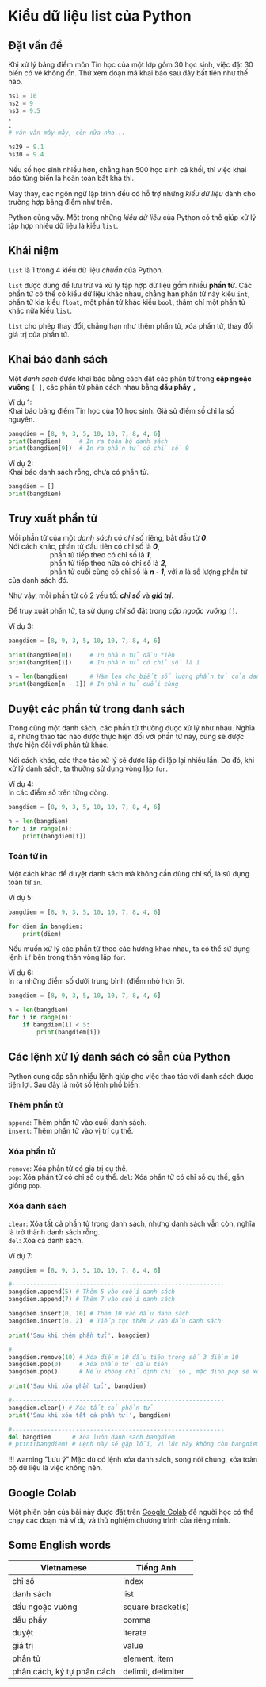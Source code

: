 # Kiểu dữ liệu list của Python

## Đặt vấn đề

Khi xử lý bảng điểm môn Tin học của một lớp gồm 30 học sinh, việc đặt 30 biến có vẻ không ổn. Thử xem đoạn mã khai báo sau đây bất tiện như thế nào.  

``` py
hs1 = 10
hs2 = 9
hs3 = 9.5 
.
.
# vân vân mây mây, còn nữa nha...

hs29 = 9.1
hs30 = 9.4
```

Nếu số học sinh nhiều hơn, chẳng hạn 500 học sinh cả khối, thì việc khai báo từng biến là hoàn toàn bất khả thi.  

May thay, các ngôn ngữ lập trình đều có hỗ trợ những *kiểu dữ liệu* dành cho trường hợp bảng điểm như trên.  

Python cũng vậy. Một trong những *kiểu dữ liệu* của Python có thể giúp xử lý tập hợp nhiều dữ liệu là kiểu `list`.  

## Khái niệm

`list` là  1 trong 4 kiểu dữ liệu *chuẩn* của Python.  

`list` được dùng để lưu trữ và xử lý tập hợp dữ liệu gồm nhiều **phần tử**.  Các phần tử có thể có kiểu dữ liệu khác nhau, chẳng hạn phần tử này kiểu `int`, phần tử kia kiểu `float`, một phần tử khác kiểu `bool`, thậm chí một phần tử khác nữa kiểu `list`.  

`list` cho phép thay đổi, chẳng hạn như thêm phần tử, xóa phần tử, thay đổi giá trị của phần tử.  

## Khai báo danh sách

Một *danh sách* được khai báo bằng cách đặt các phần tử trong **cặp ngoặc vuông** `[ ]`, các phần tử phân cách nhau bằng **dấu phẩy** `,`  

Ví dụ 1:  
Khai báo bảng điểm Tin học của 10 học sinh. Giả sử điểm số chỉ là số nguyên.  

``` py linenums="1"
bangdiem = [8, 9, 3, 5, 10, 10, 7, 8, 4, 6]
print(bangdiem)     # In ra toàn bộ danh sách
print(bangdiem[9])  # In ra phần tử có chỉ số 9
```

Ví dụ 2:  
Khai báo danh sách rỗng, chưa có phần tử.  

``` py linenums="1"
bangdiem = []
print(bangdiem)
```

## Truy xuất phần tử

Mỗi phần tử của một *danh sách* có *chỉ số* riêng, bắt đầu từ ***0***.  
Nói cách khác, phần tử đầu tiên có chỉ số là ***0***,  
&emsp;&emsp;&emsp;&emsp;&emsp;&emsp;phần tử tiếp theo có chỉ số là ***1***,  
&emsp;&emsp;&emsp;&emsp;&emsp;&emsp;phần tử tiếp theo nữa có chỉ số là ***2***,  
&emsp;&emsp;&emsp;&emsp;&emsp;&emsp;phần tử cuối cùng có chỉ số là ***n - 1***, với *n* là số lượng phần tử của danh sách đó.  

Như vậy, mỗi phần tử có 2 yếu tố: ***chỉ số*** và ***giá trị***.

Để truy xuất phần tử, ta sử dụng *chỉ số* đặt trong *cặp ngoặc vuông* `[]`.  

Ví dụ 3:  

``` py linenums="1"
bangdiem = [8, 9, 3, 5, 10, 10, 7, 8, 4, 6]

print(bangdiem[0])     # In phần tử đầu tiên
print(bangdiem[1])     # In phần tử có chỉ số là 1

n = len(bangdiem)      # Hàm len cho biết số lượng phần tử của danh sách này
print(bangdiem[n - 1]) # In phần tử cuối cùng
```

## Duyệt các phần tử trong danh sách

Trong cùng một danh sách, các phần tử thường được xử lý như nhau. Nghĩa là, những thao tác nào được thực hiện đối với phần tử này, cũng sẽ được thực hiện đối với phần tử khác.  

Nói cách khác, các thao tác xử lý sẽ được lặp đi lặp lại nhiều lần. Do đó, khi xử lý danh sách, ta thường sử dụng vòng lặp `for`.  

Ví dụ 4:  
In các điểm số trên từng dòng.  

``` py linenums="1"
bangdiem = [8, 9, 3, 5, 10, 10, 7, 8, 4, 6]

n = len(bangdiem)
for i in range(n):
    print(bangdiem[i])
```

### Toán tử in
Một cách khác để duyệt danh sách mà không cần dùng chỉ số, là sử dụng toán tử `in`.  

Ví dụ 5:  

``` py linenums="1"
bangdiem = [8, 9, 3, 5, 10, 10, 7, 8, 4, 6]

for diem in bangdiem:
    print(diem)
```

Nếu muốn xử lý các phần tử theo các hướng khác nhau, ta có thể sử dụng lệnh `if` bên trong thân vòng lặp `for`.

Ví dụ 6:  
In ra những điểm số dưới trung bình (điểm nhỏ hơn 5).  

``` py linenums="1"
bangdiem = [8, 9, 3, 5, 10, 10, 7, 8, 4, 6]

n = len(bangdiem)
for i in range(n):
    if bangdiem[i] < 5:
        print(bangdiem[i])
```

## Các lệnh xử lý danh sách có sẵn của Python

Python cung cấp sẵn nhiều lệnh giúp cho việc thao tác với danh sách được tiện lợi. Sau đây là một số lệnh phổ biến:  

### Thêm phần tử

`append`: Thêm phần tử vào cuối danh sách.  
`insert`: Thêm phần tử vào vị trí cụ thể.

### Xóa phần tử

`remove`: Xóa phần tử có giá trị cụ thể.  
`pop`: Xóa phần tử có chỉ số cụ thể. 
`del`: Xóa phần tử có chỉ số cụ thể, gần giống `pop`. 

### Xóa danh sách

`clear`: Xóa tất cả phần tử trong danh sách, nhưng danh sách vẫn còn, nghĩa là trở thành danh sách rỗng.  
`del`: Xóa cả danh sách.  

Ví dụ 7:  
``` py linenums="1"
bangdiem = [8, 9, 3, 5, 10, 10, 7, 8, 4, 6]

#------------------------------------------------------------
bangdiem.append(5) # Thêm 5 vào cuối danh sách
bangdiem.append(7) # Thêm 7 vào cuối danh sách

bangdiem.insert(0, 10) # Thêm 10 vào đầu danh sách
bangdiem.insert(0, 2)  # Tiếp tục thêm 2 vào đầu danh sách

print('Sau khi thêm phần tử:', bangdiem)

#------------------------------------------------------------
bangdiem.remove(10) # Xóa điểm 10 đầu tiên trong số 3 điểm 10
bangdiem.pop(0)     # Xóa phần tử đầu tiên
bangdiem.pop()      # Nếu không chỉ định chỉ số, mặc định pop sẽ xóa phần tử cuối cùng

print('Sau khi xóa phần tử:', bangdiem)

#------------------------------------------------------------
bangdiem.clear() # Xóa tất cả phần tử
print('Sau khi xóa tất cả phần tử:', bangdiem)

#------------------------------------------------------------
del bangdiem      # Xóa luôn danh sách bangdiem
# print(bangdiem) # Lệnh này sẽ gặp lỗi, vì lúc này không còn bangdiem nào nữa
```

!!! warning "Lưu ý"
    Mặc dù có lệnh xóa danh sách, song nói chung, xóa toàn bộ dữ liệu là việc không nên.

## Google Colab

Một phiên bản của bài này được đặt trên <a href="https://colab.research.google.com/drive/1H_MnLvHvWfn22yIZWVBJH2Sr7nsv6Mkl?usp=sharing" target="_blank">Google Colab</a> để người học có thể chạy các đoạn mã ví dụ và thử nghiệm chương trình của riêng mình.  

## Some English words

| Vietnamese | Tiếng Anh |
| --- | --- |
| chỉ số | index |
| danh sách | list |
| dấu ngoặc vuông | square bracket(s) |
| dấu phẩy | comma |
| duyệt | iterate |
| giá trị | value |
| phần tử | element, item |
| phân cách, ký tự phân cách | delimit, delimiter |